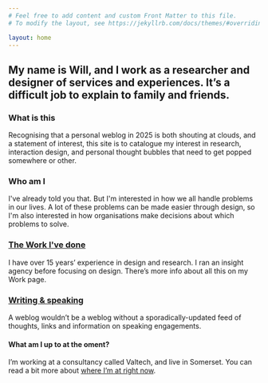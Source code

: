 ```yaml
---
# Feel free to add content and custom Front Matter to this file.
# To modify the layout, see https://jekyllrb.com/docs/themes/#overriding-theme-defaults

layout: home
---
```



## <span class="showoff">My name is Will, and I work as a researcher and designer of services and experiences. It’s a difficult job to explain to family and friends.</span> 

### What is this
Recognising that a personal weblog in 2025 is both shouting at clouds, and a statement of interest, this site is to catalogue my interest in research, interaction design, and personal thought bubbles that need to get popped somewhere or other.

### Who am I 
I've already told you that. But I'm interested in how we all handle problems in our lives. A lot of these problems can be made easier through design, so I'm also interested in how organisations make decisions about which problems to solve. 
<br >
 
### [The Work I've done](work.html)

 I have over 15 years’ experience in design and research. I ran an insight agency before focusing on design. There’s more info about all this on my Work page.

### [Writing & speaking](/writing)
 A weblog wouldn’t be a weblog without a sporadically-updated feed of thoughts, links and information on speaking engagements. 


#### What am I up to at the oment? 
I’m working at a consultancy called Valtech, and live in Somerset. You can read a bit more about [where I’m at right now](now.html).




